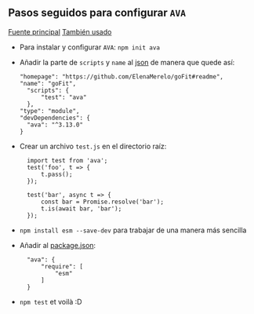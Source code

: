 ## Pasos seguidos para configurar `AVA`

[Fuente principal](https://github.com/avajs/ava)
[También usado](https://stackoverflow.com/questions/41692023/es6-import-for-ava-test-not-working)

- Para instalar y configurar `AVA`: `npm init ava`
- Añadir la parte de `scripts` y `name` al [json](../package.json) de manera que quede así: 

  ~~~
  "homepage": "https://github.com/ElenaMerelo/goFit#readme",
  "name": "goFit",
	"scripts": {
		"test": "ava"
	},
  "type": "module",
  "devDependencies": {
    "ava": "^3.13.0"
  }
  ~~~

- Crear un archivo `test.js` en el directorio raíz: 
 
  ~~~
    import test from 'ava';
    test('foo', t => {
        t.pass();
    });

    test('bar', async t => {
        const bar = Promise.resolve('bar');
        t.is(await bar, 'bar');
    });
  ~~~

- `npm install esm --save-dev` para trabajar de una manera más sencilla 
- Añadir al [package.json](../package.json):
 
  ~~~
    "ava": {
        "require": [
            "esm"
        ]
    } 
  ~~~

- `npm test` et voilà :D